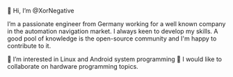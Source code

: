 👋 Hi, I’m @XorNegative

I’m a passionate engineer from Germany working for a well known company in the automation navigation market. I always keen to develop my skills. A good pool of knowledge is the open-source community and I'm happy to contribute to it.

🌱 I’m interested in Linux and Android system programming
💞️ I would like to collaborate on hardware programming topics. 


<!---
XorNegative/XorNegative is a ✨ special ✨ repository because its `README.md` (this file) appears on your GitHub profile.
You can click the Preview link to take a look at your changes.
--->
